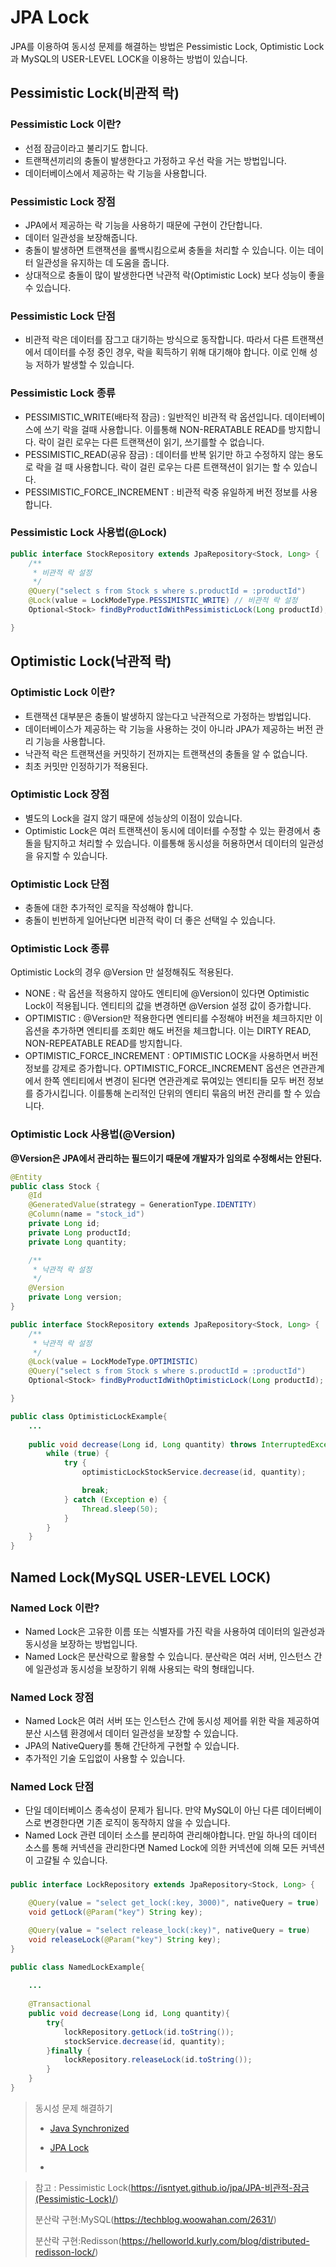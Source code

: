 # JPA Lock

JPA를 이용하여 동시성 문제를 해결하는 방법은 Pessimistic Lock, Optimistic Lock과 MySQL의 USER-LEVEL LOCK을 이용하는 방법이 있습니다.

## Pessimistic Lock(비관적 락)

### Pessimistic Lock 이란?

* 선점 잠금이라고 불리기도 합니다.
* 트랜잭션끼리의 충돌이 발생한다고 가정하고 우선 락을 거는 방법입니다.
* 데이터베이스에서 제공하는 락 기능을 사용합니다.

### Pessimistic Lock 장점

* JPA에서 제공하는 락 기능을 사용하기 때문에 구현이 간단합니다.
* 데이터 일관성을 보장해줍니다.
* 충돌이 발생하면 트랜잭션을 롤백시킴으로써 충돌을 처리할 수 있습니다. 이는 데이터 일관성을 유지하는 데 도움을 줍니다.
* 상대적으로 충돌이 많이 발생한다면 낙관적 락(Optimistic Lock) 보다 성능이 좋을 수 있습니다.

### Pessimistic Lock 단점

* 비관적 락은 데이터를 잠그고 대기하는 방식으로 동작합니다. 따라서 다른 트랜잭션에서 데이터를 수정 중인 경우, 락을 획득하기 위해 대기해야 합니다. 이로 인해 성능 저하가 발생할 수 있습니다.

### Pessimistic Lock 종류

* PESSIMISTIC_WRITE(배타적 잠금) : 일반적인 비관적 락 옵션입니다. 데이터베이스에 쓰기 락을 걸때 사용합니다. 이를통해 NON-RERATABLE READ를 방지합니다. 락이 걸린 로우는 다른 트랜잭션이 읽기, 쓰기를할 수 없습니다.
* PESSIMISTIC_READ(공유 잠금) : 데이터를 반복 읽기만 하고 수정하지 않는 용도로 락을 걸 때 사용합니다. 락이 걸린 로우는 다른 트랜잭션이 읽기는 할 수 있습니다.
* PESSIMISTIC_FORCE_INCREMENT : 비관적 락중 유일하게 버전 정보를 사용합니다. 


### Pessimistic Lock 사용법(@Lock)

~~~java
public interface StockRepository extends JpaRepository<Stock, Long> {
    /**
     * 비관적 락 설정
     */
    @Query("select s from Stock s where s.productId = :productId")
    @Lock(value = LockModeType.PESSIMISTIC_WRITE) // 비관적 락 설정
    Optional<Stock> findByProductIdWithPessimisticLock(Long productId);

}
~~~

## Optimistic Lock(낙관적 락)

### Optimistic Lock 이란?

* 트랜잭션 대부분은 충돌이 발생하지 않는다고 낙관적으로 가정하는 방법입니다.
* 데이터베이스가 제공하는 락 기능을 사용하는 것이 아니라 JPA가 제공하는 버전 관리 기능을 사용합니다.
* 낙관적 락은 트랜잭션을 커밋하기 전까지는 트랜잭션의 충돌을 알 수 없습니다.
* 최초 커밋만 인정하기가 적용된다.

### Optimistic Lock 장점

* 별도의 Lock을 걸지 않기 때문에 성능상의 이점이 있습니다.
* Optimistic Lock은 여러 트랜잭션이 동시에 데이터를 수정할 수 있는 환경에서 충돌을 탐지하고 처리할 수 있습니다. 이를통해 동시성을 허용하면서 데이터의 일관성을 유지할 수 있습니다.

### Optimistic Lock 단점

* 충돌에 대한 추가적인 로직을 작성해야 합니다.
* 충돌이 빈번하게 일어난다면 비관적 락이 더 좋은 선택일 수 있습니다.

### Optimistic Lock 종류

Optimistic Lock의 경우 @Version 만 설정해줘도 적용된다.

* NONE : 락 옵션을 적용하지 않아도 엔티티에 @Version이 있다면 Optimistic Lock이 적용됩니다. 엔티티의 값을 변경하면 @Version 설정 값이 증가합니다.
* OPTIMISTIC : @Version만 적용한다면 엔티티를 수정해야 버전을 체크하지만 이 옵션을 추가하면 엔티티를 조회만 해도 버전을 체크합니다. 이는 DIRTY READ, NON-REPEATABLE READ를 방지합니다.
* OPTIMISTIC_FORCE_INCREMENT : OPTIMISTIC LOCK을 사용하면서 버전 정보를 강제로 증가합니다. OPTIMISTIC_FORCE_INCREMENT 옵션은 연관관계에서 한쪽 엔티티에서 변경이 된다면 연관관계로 묶여있는 엔티티들 모두 버전 정보를 증가시킵니다. 이를통해 논리적인 단위의 엔티티 묶음의 버전 관리를 할 수 있습니다. 


### Optimistic Lock 사용법(@Version)

**@Version은 JPA에서 관리하는 필드이기 때문에 개발자가 임의로 수정해서는 안된다.**

~~~java
@Entity
public class Stock {
    @Id
    @GeneratedValue(strategy = GenerationType.IDENTITY)
    @Column(name = "stock_id")
    private Long id;
    private Long productId;
    private Long quantity;

    /**
     * 낙관적 락 설정
     */
    @Version
    private Long version;
}
~~~
~~~java
public interface StockRepository extends JpaRepository<Stock, Long> {
    /**
     * 낙관적 락 설정
     */
    @Lock(value = LockModeType.OPTIMISTIC)
    @Query("select s from Stock s where s.productId = :productId")
    Optional<Stock> findByProductIdWithOptimisticLock(Long productId);

}
~~~
~~~java
public class OptimisticLockExample{
    ...
    
    public void decrease(Long id, Long quantity) throws InterruptedException {
        while (true) {
            try {
                optimisticLockStockService.decrease(id, quantity);

                break;
            } catch (Exception e) {
                Thread.sleep(50);
            }
        }
    }
}
~~~


## Named Lock(MySQL USER-LEVEL LOCK)


### Named Lock 이란?

* Named Lock은 고유한 이름 또는 식별자를 가진 락을 사용하여 데이터의 일관성과 동시성을 보장하는 방법입니다.
* Named Lock은 분산락으로 활용할 수 있습니다. 분산락은 여러 서버, 인스턴스 간에 일관성과 동시성을 보장하기 위해 사용되는 락의 형태입니다.

### Named Lock 장점

* Named Lock은 여러 서버 또는 인스턴스 간에 동시성 제어를 위한 락을 제공하여 분산 시스템 환경에서 데이터 일관성을 보장할 수 있습니다.
* JPA의 NativeQuery를 통해 간단하게 구현할 수 있습니다.
* 추가적인 기술 도입없이 사용할 수 있습니다.

### Named Lock 단점

* 단일 데이터베이스 종속성이 문제가 됩니다. 만약 MySQL이 아닌 다른 데이터베이스로 변경한다면 기존 로직이 동작하지 않을 수 있습니다.
* Named Lock 관련 데이터 소스를 분리하여 관리해야합니다. 만일 하나의 데이터 소스를 통해 커넥션을 관리한다면 Named Lock에 의한 커넥션에 의해 모든 커넥션이 고갈될 수 있습니다.

### 

~~~java
public interface LockRepository extends JpaRepository<Stock, Long> {

    @Query(value = "select get_lock(:key, 3000)", nativeQuery = true)
    void getLock(@Param("key") String key);

    @Query(value = "select release_lock(:key)", nativeQuery = true)
    void releaseLock(@Param("key") String key);
}
~~~
~~~java
public class NamedLockExample{
    
    ...
    
    @Transactional
    public void decrease(Long id, Long quantity){
        try{
            lockRepository.getLock(id.toString());
            stockService.decrease(id, quantity);
        }finally {
            lockRepository.releaseLock(id.toString());
        }
    }
}
~~~



> 동시성 문제 해결하기
>
> * [Java Synchronized](https://github.com/tlarbals824/TIL/tree/main/java/Synchronized.md)
>
> * [JPA Lock](https://github.com/tlarbals824/TIL/tree/main/spring/JPA/JPALock.md)
>
> * 

> 참고 :
> Pessimistic Lock(https://isntyet.github.io/jpa/JPA-비관적-잠금(Pessimistic-Lock)/)
> 
> 분산락 구현:MySQL(https://techblog.woowahan.com/2631/)
> 
> 분산락 구현:Redisson(https://helloworld.kurly.com/blog/distributed-redisson-lock/)